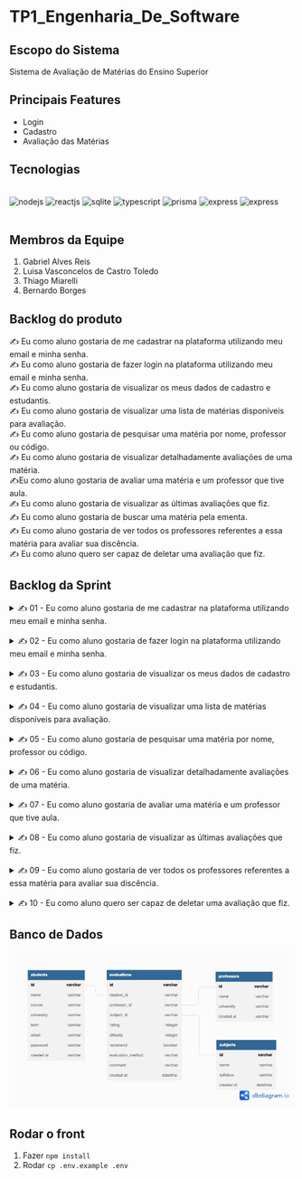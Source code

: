 # TP1_Engenharia_De_Software
## Escopo do Sistema
Sistema de Avaliação de Matérias do Ensino Superior

## Principais Features

- Login  
- Cadastro  
- Avaliação das Matérias  

## Tecnologias

<div style="display: inline_block" ><br/>
  <img align="center" alt="nodejs" src="https://img.shields.io/badge/Node.js-43853D?style=for-the-badge&logo=node.js&logoColor=white" />
  <img align="center" alt="reactjs" src="https://img.shields.io/badge/React-20232A?style=for-the-badge&logo=react&logoColor=61DAFB" />
  <img align="center" alt="sqlite" src="https://img.shields.io/badge/SQLite-07405E?style=for-the-badge&logo=sqlite&logoColor=white" />
  <img align="center" alt="typescript" src="https://img.shields.io/badge/TypeScript-007ACC?style=for-the-badge&logo=typescript&logoColor=white" />
  <img align="center" alt="prisma" src="https://img.shields.io/badge/Prisma-3982CE?style=for-the-badge&logo=Prisma&logoColor=white" />
  <img align="center" alt="express" src="https://img.shields.io/badge/Express.js-404D59?style=for-the-badge" />
 <img align="center" alt="express" src="https://img.shields.io/badge/Material--UI-0081CB?style=for-the-badge&logo=material-ui&logoColor=white" />

  
</div><br/>

## Membros da Equipe

1. Gabriel Alves Reis  
1. Luisa Vasconcelos de Castro Toledo
1. Thiago Miarelli  
1. Bernardo Borges  

## Backlog do produto

 ✍️ Eu como aluno gostaria de me cadastrar na plataforma utilizando meu email e minha senha.
</br>
✍️ Eu como aluno gostaria de fazer login na plataforma utilizando meu email e minha senha.
</br>
✍️ Eu como aluno gostaria de visualizar os meus dados de cadastro e estudantis.
</br>
✍️ Eu como aluno gostaria de visualizar uma lista de matérias disponíveis para avaliação.
</br>
✍️ Eu como aluno gostaria de pesquisar uma matéria por nome, professor ou código.
</br>
✍️ Eu como aluno gostaria de visualizar detalhadamente avaliações de uma matéria.
</br>
✍️Eu como aluno gostaria de avaliar uma  matéria e um professor que tive aula.
</br>
✍️ Eu como aluno gostaria de visualizar as últimas avaliações que fiz.
</br>
 ✍️ Eu como aluno gostaria de buscar uma matéria pela ementa.
</br>
✍️ Eu como aluno gostaria de ver todos os professores referentes a essa matéria para avaliar sua discência.
</br>
 ✍️ Eu como aluno quero ser capaz de deletar uma avaliação que fiz.
</br>

## Backlog da Sprint

<details>
    <summary>
        ✍️ 01 - Eu como aluno gostaria de me cadastrar na plataforma utilizando meu email e minha senha.
    </summary>

### UX

- Realizar prototipação tela (Thiago Miareli)

### Front

- Realizar visual da tela de cadastro (Thiago Miareli)
- Realizar conexão com Back-End (Gabriel Alves Reis)

### Back

- Criar entidade ALUNO no banco de dados (Bernardo Borges)
- Criar endpoint ```/aluno/signin``` "Criar Usuario" que recebe os
dados de usuário e cria um novo aluno, com email e senha. (Luisa Toledo)

</details>  
</br>

<details>
    <summary>
        ✍️ 02 - Eu como aluno gostaria de fazer login na plataforma utilizando meu email e minha senha.
    </summary>

### Front

- Realizar visual da tela de login (Gabriel Alves Reis)
- Realizar conexão com Back-End (Thiago Miareli)
- Modal de erro (Gabriel Alves Reis)

### Back
- Criar endpoint ```/aluno/login``` "Logar como aluno" que recebe usuario e senha e autentica se o aluno existe e tem a senha correta. Caso contrário, retorna erro para o front. (Bernardo Borges)
- Implementar hash da senha e salvar no bd de forma segura. (Luisa Toledo)
</details>
</br>

<details>
    <summary>
        ✍️ 03 - Eu como aluno gostaria de visualizar os meus dados de cadastro e estudantis.
    </summary>

### Front

- Realizar conexão com Back-End, para acesso aos dados do aluno. (Gabriel Alves Reis)
- Realizar visual da tela. (Thiago Miareli)

### Back

- Criar endpoint GET ```aluno/${id}``` "Meus Dados" que retorna os dados do aluno logado. (Bernardo Borges)

</details>
</br>

<details>
    <summary>
        ✍️ 04 - Eu como aluno gostaria de visualizar uma lista de matérias disponíveis para avaliação.
    </summary>

### Front

- Criar input de texto para filtro. (Thiago Miareli)
- Criar component Card. (Gabriel Alves Reis)
- Listar matérias retornadas pela API por meio de cards. (Thiago Miareli)

### Back
- Criar endpoint GET ```subject?q=${filtro}``` "Listar Materia" que retorna todas as matérias cadastradas, seguindo o filtro. (Luisa Toledo)
</details>
</br>

<details>
    <summary>
        ✍️ 05 - Eu como aluno gostaria de pesquisar uma matéria por nome, professor ou código.
    </summary>

### Front

- Realizar a função de filtro para nome da matéria.  (Gabriel Alves Reis)
- Realizar a função de filtro para código da matéria. (Thiago Miareli)
- Realizar a função de filtro para nome do professor. (Gabriel Alves Reis)

### Back
- Criar endpoint GET ```subject``` "Listar Matérias" que retorna todas as matérias do sistema (Bernardo)
</details>
</br>


<details>
    <summary>
        ✍️ 06 - Eu como aluno gostaria de visualizar detalhadamente avaliações de uma matéria.
    </summary>

### Front

- Mostar informações gerais (estrelas, ementa). (Thiago Miareli)
- Listar professores da matéria selecionada  (Gabriel Alves Reis)
- Listar avaliações da matéria selecionada. (Thiago Miareli)

    
### Back
- Criar endpoint GET ```subject/${id}``` "Dados da Matéria por ID" que retorna uma matéria específica, com todos seus dados:   (Luisa Toledo)
<code style="white-space:pre">
{
    id
    nome
    ementa
    codigo
}
</code>

- Criar endpoint GET ```evaluations/${subjectId}``` "Listar Avaliações dessa matéria" que retorna todas as avaliações já feitas dentro dessa matéria

</details>
</br>

<details>
    <summary>
        ✍️ 07 - Eu como aluno gostaria de avaliar uma  matéria e um professor que tive aula.
    </summary>

### Front

- Criar tela de seleção de matéria a ser avaliada.   (Gabriel Alves Reis)
- Criar tela de avaliação da matéria. (Thiago Miareli)
- Criar tela de avaliação de professores.  (Gabriel Alves Reis)
- Criar tela de comentários gerais. (Thiago Miareli)
- Conexão com backend.  (Gabriel Alves Reis)

### Back
- Criar o endpoint POST ```evaluations/create``` "Criar uma Avaliação" que recebe todos os dados de uma avaliação e os salva no banco de dados (Bernardo)
</details>
</br>

<details>
    <summary>
        ✍️ 08 - Eu como aluno gostaria de visualizar as últimas avaliações que fiz.
    </summary>

### Front
- Criar lista de "minhas avaliações" na tela do aluno  (Thiago Miareli)

### Back
- Criar enpoint GET ```evaluations/last``` "Lista ultimas avaliações do aluno" que retorna a lista com as últimas avaliações desse aluno. (Luisa Toledo)


</details>
</br>

<details>
    <summary>
        ✍️ 09 - Eu como aluno gostaria de ver todos os professores referentes a essa matéria para avaliar sua discência.
    </summary>

### Front
- Na tela de avaliação de professores, colocar um select/autocomplete com apenas os professores relacionados à matéria que está sendo avaliada.  (Gabriel Alves Reis)

### Back
- Criar endpoint GET ```teachers/${subjectId}``` "Listar Professores da Matéria" que retorna a lista com os professores associados a essa matéria. (Bernardo)
</details>
</br>

<details>
    <summary>
        ✍️ 10 - Eu como aluno quero ser capaz de deletar uma avaliação que fiz.
    </summary>
    
### Front
- Criar funcionalidade de deletar uma avaliação na tela do usuário. Utilizar rota: delete('evaluations/${id}'). (Thiago Miareli)

### Back
- Criar endpoint DELETE ```evaluations/${id}``` "Deletar Avaliação" que permite o usuário criador dessa avaliação deletá-la. (Luisa Toledo)
</details>



## Banco de Dados

![Imagem](./assets/dbimg.jpeg)

## Rodar o front
1. Fazer `npm install`
2. Rodar `cp .env.example .env`
